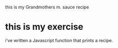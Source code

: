 this is my Grandmothers m. sauce recipe

# this is my exercise 

i've written a Javascript function that prints a recipe.